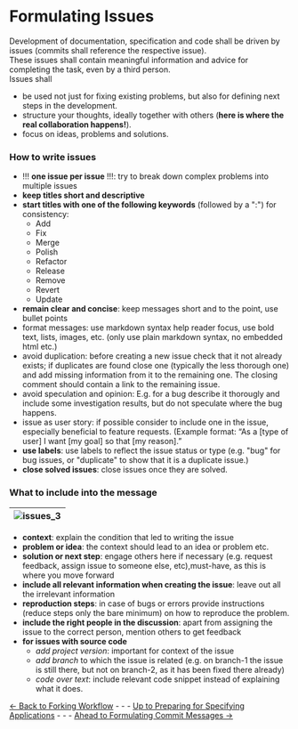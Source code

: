 # Formulating Issues

Development of documentation, specification and code shall be driven by issues (commits shall reference the respective issue).  
These issues shall contain meaningful information and advice for completing the task, even by a third person.  
Issues shall
* be used not just for fixing existing problems, but also for defining next steps in the development.  
* structure your thoughts, ideally together with others (**here is where the real collaboration happens!**).  
* focus on ideas, problems and solutions.

### How to write issues

* !!! **one issue per issue** !!!: try to break down complex problems into multiple issues
* **keep titles short and descriptive**
* **start titles with one of the following keywords** (followed by a ":") for consistency:
  * Add
  * Fix
  * Merge
  * Polish
  * Refactor
  * Release
  * Remove
  * Revert
  * Update
* **remain clear and concise**: keep messages short and to the point, use bullet points
* format messages: use markdown syntax help reader focus, use bold text, lists, images, etc. (only use plain markdown syntax, no embedded html etc.)
* avoid duplication: before creating a new issue check that it not already exists; if duplicates are found close one (typically the less thorough one) and add missing information from it to the remaining one. The closing comment should contain a link to the remaining issue.
* avoid speculation and opinion: E.g. for a bug describe it thorougly and include some investigation results, but do not speculate where the bug happens.
* issue as user story: if possible consider to include one in the issue, especially beneficial to feature requests. (Example format: “As a [type of user] I want [my goal] so that [my reason].”
* **use labels**: use labels to reflect the issue status or type (e.g. "bug" for bug issues, or "duplicate" to show that it is a duplicate issue.)
* **close solved issues**: close issues once they are solved.

### What to include into the message

|![issues_3](https://user-images.githubusercontent.com/57349523/155708237-833c98f0-73ad-4f61-a770-d3dfca0f5017.jpg)|
|---|

* **context**: explain the condition that led to writing the issue
* **problem or idea**: the context should lead to an idea or problem etc.
* **solution or next step**: engage others here if necessary (e.g. request feedback, assign issue to someone else, etc),must-have, as this is where you move forward
* **include all relevant information when creating the issue**: leave out all the irrelevant information
* **reproduction steps**: in case of bugs or errors provide instructions (reduce steps only the bare minimum) on how to reproduce the problem.
* **include the right people in the discussion**: apart from assigning the issue to the correct person, mention others to get feedback
* **for issues with source code**
	* *add project version*: important for context of the issue
	* *add branch* to which the issue is related (e.g. on branch-1 the issue is still there, but not on branch-2, as it has been fixed there already)
	* *code over text*: include relevant code snippet instead of explaining what it does.

[<- Back to Forking Workflow](../ForkingWorkflow/ForkingWorkflow.md) - - - [Up to Preparing for Specifying Applications](../PreparingSpecifying.md) - - - [Ahead to Formulating Commit Messages ->](../FormulatingCommitMessages/FormulatingCommitMessages.md)